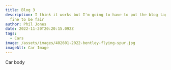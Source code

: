 ```yaml
---
title: Blog 3
description: I think it works but I'm going to have to put the blog tag which is
  fine to be fair
author: Phil Jones
date: 2022-11-20T20:20:15.092Z
tags:
  - Cars
image: /assets/images/402601-2022-bentley-flying-spur.jpg
imageAlt: Car Image
---
```

Car body